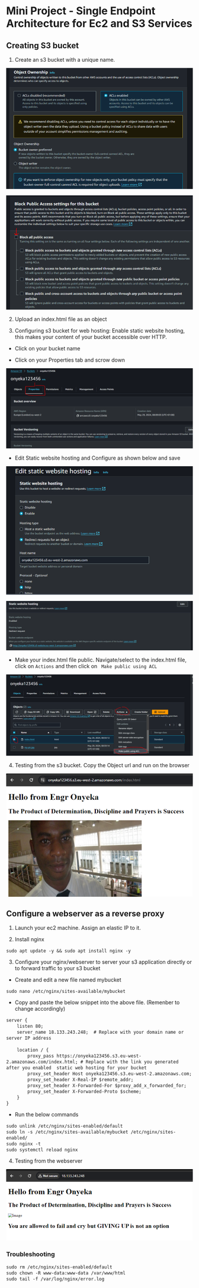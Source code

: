 # Mini Project - Single Endpoint Architecture for Ec2 and S3 Services

## Creating S3 bucket

1. Create an s3 bucket with a unique name.

![create s3 bucket](./images/create-bucket.PNG)

![create s3 bucket](./images/create-bucket2.PNG)

2. Upload an index.html file as an object

3. Configuring s3 bucket for web hosting: Enable static website hosting, this makes your content of your bucket accessible over HTTP.
- Click on your bucket name

- Click on your Properties tab and scrow down

![bucket properties](./images/bucket-properties.PNG)

- Edit Static website hosting and Configure as shown below and save

![s3 webserver configuration](./images/website-hosting.PNG)

![s3 webserver configuration](./images/static-website.PNG)

- Make your index.html file public. Navigate/select to the index.html file, click on `Actions`
and then click on ` Make public using ACL`

![making object public](./images/make-public.PNG)

4. Testing from the s3 bucket. Copy the Object url and run on the browser

![from s3](./images/from-s3.PNG)

## Configure a webserver as a reverse proxy

1. Launch your ec2 machine. Assign an elastic IP to it.

2. Install nginx

```
sudo apt update -y && sudo apt install nginx -y
```

3. Configure your nginx/webserver to server your s3 application directly or to forward traffic to your s3 bucket
- Create and edit a new file named mybucket
```
sudo nano /etc/nginx/sites-available/mybucket
```

- Copy and paste the below snippet into the above file. (Remenber to change accordingly)

```
server {
    listen 80;
    server_name 18.133.243.248;  # Replace with your domain name or server IP address

    location / {
        proxy_pass https://onyeka123456.s3.eu-west-2.amazonaws.com/index.html; # Replace with the link you generated after you enabled  static web hosting for your bucket
        proxy_set_header Host onyeka123456.s3.eu-west-2.amazonaws.com;
        proxy_set_header X-Real-IP $remote_addr;
        proxy_set_header X-Forwarded-For $proxy_add_x_forwarded_for;
        proxy_set_header X-Forwarded-Proto $scheme;
    }
}
```

- Run the below commands
```
sudo unlink /etc/nginx/sites-enabled/default
sudo ln -s /etc/nginx/sites-available/mybucket /etc/nginx/sites-enabled/
sudo nginx -t
sudo systemctl reload nginx
```

4. Testing from the webserver

![from webserver](./images/from-webserver.PNG)

### Troubleshooting

```
sudo rm /etc/nginx/sites-enabled/default
sudo chown -R www-data:www-data /var/www/html
sudo tail -f /var/log/nginx/error.log
```

